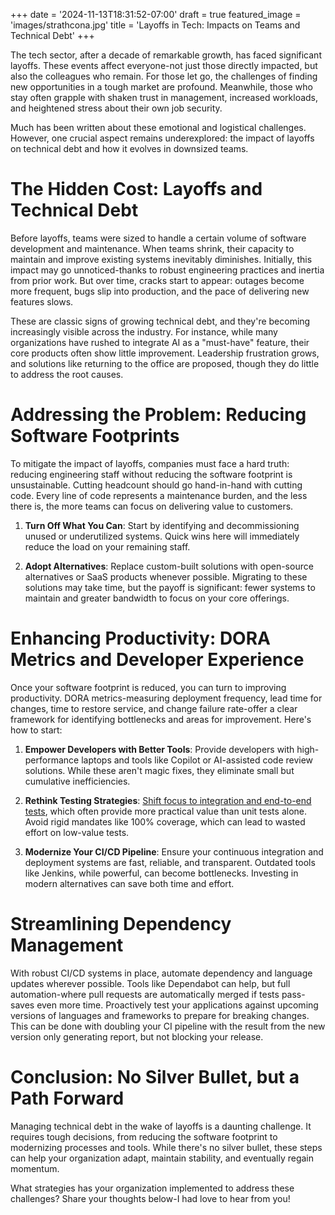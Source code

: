 +++
date = '2024-11-13T18:31:52-07:00'
draft = true
featured_image = 'images/strathcona.jpg'
title = 'Layoffs in Tech: Impacts on Teams and Technical Debt'
+++

The tech sector, after a decade of remarkable growth, has faced significant layoffs. These events affect everyone-not just those directly impacted, but also the colleagues who remain. For those let go, the challenges of finding new opportunities in a tough market are profound. Meanwhile, those who stay often grapple with shaken trust in management, increased workloads, and heightened stress about their own job security.

Much has been written about these emotional and logistical challenges. However, one crucial aspect remains underexplored: the impact of layoffs on technical debt and how it evolves in downsized teams.

# The Hidden Cost: Layoffs and Technical Debt

Before layoffs, teams were sized to handle a certain volume of software development and maintenance. When teams shrink, their capacity to maintain and improve existing systems inevitably diminishes. Initially, this impact may go unnoticed-thanks to robust engineering practices and inertia from prior work. But over time, cracks start to appear: outages become more frequent, bugs slip into production, and the pace of delivering new features slows.

These are classic signs of growing technical debt, and they're becoming increasingly visible across the industry. For instance, while many organizations have rushed to integrate AI as a "must-have" feature, their core products often show little improvement. Leadership frustration grows, and solutions like returning to the office are proposed, though they do little to address the root causes.

# Addressing the Problem: Reducing Software Footprints

To mitigate the impact of layoffs, companies must face a hard truth: reducing engineering staff without reducing the software footprint is unsustainable. Cutting headcount should go hand-in-hand with cutting code. Every line of code represents a maintenance burden, and the less there is, the more teams can focus on delivering value to customers.

1. **Turn Off What You Can**: Start by identifying and decommissioning unused or underutilized systems. Quick wins here will immediately reduce the load on your remaining staff.

2. **Adopt Alternatives**: Replace custom-built solutions with open-source alternatives or SaaS products whenever possible. Migrating to these solutions may take time, but the payoff is significant: fewer systems to maintain and greater bandwidth to focus on your core offerings.

# Enhancing Productivity: DORA Metrics and Developer Experience

Once your software footprint is reduced, you can turn to improving productivity. DORA metrics-measuring deployment frequency, lead time for changes, time to restore service, and change failure rate-offer a clear framework for identifying bottlenecks and areas for improvement. Here's how to start:

1. **Empower Developers with Better Tools**: Provide developers with high-performance laptops and tools like Copilot or AI-assisted code review solutions. While these aren't magic fixes, they eliminate small but cumulative inefficiencies.

2. **Rethink Testing Strategies**: [Shift focus to integration and end-to-end tests](https://bluebugs.github.io/blogs/tests-debt/), which often provide more practical value than unit tests alone. Avoid rigid mandates like 100% coverage, which can lead to wasted effort on low-value tests.

3. **Modernize Your CI/CD Pipeline**: Ensure your continuous integration and deployment systems are fast, reliable, and transparent. Outdated tools like Jenkins, while powerful, can become bottlenecks. Investing in modern alternatives can save both time and effort.

# Streamlining Dependency Management

With robust CI/CD systems in place, automate dependency and language updates wherever possible. Tools like Dependabot can help, but full automation-where pull requests are automatically merged if tests pass-saves even more time. Proactively test your applications against upcoming versions of languages and frameworks to prepare for breaking changes. This can be done with doubling your CI pipeline with the result from the new version only generating report, but not blocking your release.

# Conclusion: No Silver Bullet, but a Path Forward

Managing technical debt in the wake of layoffs is a daunting challenge. It requires tough decisions, from reducing the software footprint to modernizing processes and tools. While there's no silver bullet, these steps can help your organization adapt, maintain stability, and eventually regain momentum.

What strategies has your organization implemented to address these challenges? Share your thoughts below-I had love to hear from you!
